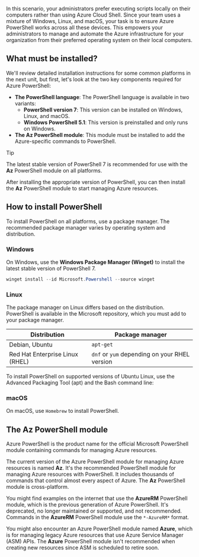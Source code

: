 <!-- markdownlint-disable MD041 -->

In this scenario, your administrators prefer executing scripts locally on their computers rather
than using Azure Cloud Shell. Since your team uses a mixture of Windows, Linux, and macOS, your task
is to ensure Azure PowerShell works across all these devices. This empowers your
administrators to manage and automate the Azure infrastructure for your organization from their
preferred operating system on their local computers.

## What must be installed?

We'll review detailed installation instructions for some common platforms in the next unit, but
first, let's look at the two key components required for Azure PowerShell:

- **The PowerShell language**: The PowerShell language is available in two variants:
  - **PowerShell version 7**: This version can be installed on Windows, Linux, and macOS.
  - **Windows PowerShell 5.1**: This version is preinstalled and only runs on Windows.
- **The Az PowerShell module**: This module must be installed to add the Azure-specific commands to
  PowerShell.

> [!TIP]
> The latest stable version of PowerShell 7 is recommended for use with the **Az** PowerShell
> module on all platforms.

After installing the appropriate version of PowerShell, you can then install the **Az** PowerShell
module to start managing Azure resources.

## How to install PowerShell

To install PowerShell on all platforms, use a package manager. The recommended package manager
varies by operating system and distribution.

### Windows

On Windows, use the **Windows Package Manager (Winget)** to install the latest stable version of
PowerShell 7.

```powershell
winget install --id Microsoft.Powershell --source winget
```

### Linux

The package manager on Linux differs based on the distribution. PowerShell is available in the
Microsoft repository, which you must add to your package manager.

|          Distribution           |                Package manager                |
| ------------------------------- | --------------------------------------------- |
| Debian, Ubuntu                  | `apt-get`                                     |
| Red Hat Enterprise Linux (RHEL) | `dnf` or `yum` depending on your RHEL version |

To install PowerShell on supported versions of Ubuntu Linux, use the Advanced Packaging Tool (apt)
and the Bash command line:

### macOS

On macOS, use `Homebrew` to install PowerShell.

## The Az PowerShell module

Azure PowerShell is the product name for the official Microsoft PowerShell module containing
commands for managing Azure resources.

The current version of the Azure PowerShell module for managing Azure resources is named **Az**.
It's the recommended PowerShell module for managing Azure resources with PowerShell. It includes
thousands of commands that control almost every aspect of Azure. The **Az** PowerShell module is
cross-platform.

You might find examples on the internet that use the **AzureRM** PowerShell module, which is the
previous generation of Azure PowerShell. It's deprecated, no longer maintained or supported, and not
recommended. Commands in the **AzureRM** PowerShell module use the `*-AzureRM*` format.

You might also encounter an Azure PowerShell module named **Azure**, which is for managing legacy
Azure resources that use Azure Service Manager (ASM) APIs. The **Azure** PowerShell module isn't
recommended when creating new resources since ASM is scheduled to retire soon.
